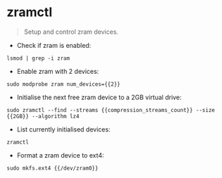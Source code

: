 # zramctl

> Setup and control zram devices.

- Check if zram is enabled:

`lsmod | grep -i zram`

- Enable zram with 2 devices:

`sudo modprobe zram num_devices={{2}}`

- Initialise the next free zram device to a 2GB virtual drive:

`sudo zramctl --find --streams {{compression_streams_count}} --size {{2GB}} --algorithm lz4`

- List currently initialised devices:

`zramctl`

- Format a zram device to ext4:

`sudo mkfs.ext4 {{/dev/zram0}}`

